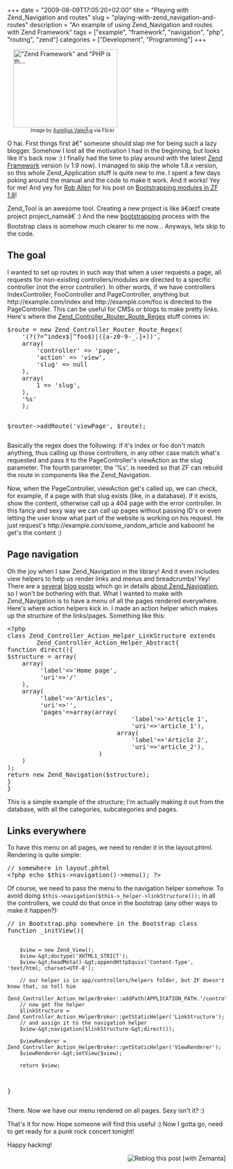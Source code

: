 +++
date = "2009-08-09T17:05:20+02:00"
title = "Playing with Zend_Navigation and routes"
slug = "playing-with-zend_navigation-and-routes"
description = "An example of using Zend_Navigation and routes with Zend Framework"
tags = ["example", "framework", "navigation", "php", "routing", "zend"]
categories = ["Development", "Programming"]
+++
<div class="zemanta-img" style="margin: 1em; display: block;">
<div>
<dl style="width: 250px;" class="wp-caption alignright">
<dt class="wp-caption-dt"><a href="http://www.flickr.com/photos/95124659@N00/2570224124"><img src="http://farm4.static.flickr.com/3031/2570224124_07e06c809f_m.jpg" alt="&quot;Zend Framework&quot; and &quot;PHP is th..." title="&quot;Zend Framework&quot; and &quot;PHP is th..." height="180" width="240"></a></dt>
<dd class="wp-caption-dd zemanta-img-attribution" style="font-size: 0.8em;">Image by <a href="http://www.flickr.com/photos/95124659@N00/2570224124">Aurelijus ValeiÅ¡a</a> via Flickr</dd>
</dl>
</div>
</div>
<p>O hai. First things first â€” someone should slap me for being such a lazy blogger. Somehow I lost all the motivation I had in the beginning, but looks like it's back now :) I finally had the time to play around with the latest <a class="zem_slink freebase/guid/9202a8c04000641f8000000000b66a0f" href="http://framework.zend.com/" title="Zend Framework" rel="homepage">Zend Framework</a> version (v 1.9 now). I managed to skip the whole 1.8.x version, so this whole Zend_Application stuff is quite new to me. I spent a few days poking around the manual and the code to make it work. And it works! Yey for me! And yey for <a href="http://twitter.com/akrabat">Rob Allen</a> for his post on <a href="http://akrabat.com/2009/07/08/bootstrapping-modules-in-zf-1-8/">Bootstrapping modules in ZF 1.8</a>!</p>
<p>Zend_Tool is an awesome tool. Creating a new project is like â€œzf create project project_nameâ€ :) And the new <a class="zem_slink" href="http://en.wikipedia.org/wiki/Bootstrapping" title="Bootstrapping" rel="wikipedia">bootstrapping</a> process with the Bootstrap class is somehow much clearer to me now... Anyways, lets skip to the code.</p>
<h2>The goal</h2>
<p>I wanted to set up routes in such way that when a user requests a page, all requests for non-existing controllers/modules are directed to a specific controller (not the error controller). In other words, if we have controllers IndexController, FooController and PageController, anything but http://example.com/index and http://example.com/foo is directed to the PageController. This can be useful for CMSs or blogs to make pretty links. Here's where the <a href="http://twitter.com/jaspertandy/status/3205493310">Zend_Controller_Router_Route_Regex</a> stuff comes in:</p>
<pre class="php" name="code">$route = new Zend_Controller_Router_Route_Regex(
    '(?(?=^index$|^foo$)|([a-z0-9-_.]+))',
    array(
        'controller' =&gt; 'page',
        'action' =&gt; 'view',
        'slug' =&gt; null
    ),
    array(
        1 =&gt; 'slug',
    ),
    '%s'
    );

$router-&gt;addRoute('viewPage', $route);
</pre>
<p>Basically the regex does the following: if it's index or foo don't match anything, thus calling up those controllers, in any other case match what's requested and pass it to the PageController's viewAction as the slug parameter. The fourth parameter, the '%s', is needed so that ZF can rebuild the route in components like the Zend_Navigation.</p>
<p>Now, when the PageController, viewAction get's called up, we can check, for example, if a page with that slug exists (like, in a database). If it exists, show the content, otherwise call up a 404 page with the error controller. In this fancy and sexy way we can call up pages without passing ID's or even letting the user know what part of the website is working on his request. He just request's http://example.com/some_random_article and kaboom! he get's the content :)</p>
<h2>Page navigation</h2>
<p>Oh the joy when I saw Zend_Navigation in the library! And it even includes view helpers to help us render links and menus and breadcrumbs! Yey! There are a <a href="http://blog.ekini.net/2009/05/25/zend-framework-making-the-built-in-breadcrumb-helper-work/">several</a> <a href="http://blog.ekini.net/2009/06/10/zend-framework-navigation-and-breadcrumbs-with-an-xml-file-in-zf-18/">blog posts</a> which go in details <a href="http://www.zendcasts.com/zend_navigation-dynamically-creating-a-menu-a-sitemap-and-breadcrumbs/2009/06/">about Zend_Navigation</a>, so I won't be bothering with that. What I wanted to make with Zend_Navigation is to have a menu of all the pages rendered everywhere. Here's where action helpers kick in. I made an action helper which makes up the structure of the links/pages. Something like this:</p>
<pre name="code" class="php">&lt;?php
class Zend_Controller_Action_Helper_LinkStructure extends
        Zend_Controller_Action_Helper_Abstract{
function direct(){
$structure = array(
    array(
         'label'=&gt;'Home page',
         'uri'=&gt;'/'
    ),
    array(
         'label'=&gt;'Articles',
         'uri'=&gt;'',
         'pages'=&gt;array(array(
                                  'label'=&gt;'Article 1',
                                  'uri'=&gt;'article_1'),
                              array(
                                  'label'=&gt;'Article 2',
                                  'uri'=&gt;'article_2'),
                         )
    )
);
return new Zend_Navigation($structure);
}
}
</pre>
<p>This is a simple example of the structure; I'm actually making it out from the database, with all the categories, subcategories and pages.</p>
<h2>Links everywhere</h2>
<p>To have this menu on all pages, we need to render it in the layout.phtml. Rendering is quite simple:</p>
<pre name="code" class="php">// somewhere in layout.phtml
&lt;?php echo $this-&gt;navigation()-&gt;menu(); ?&gt;
</pre>
<p>Of course, we need to pass the menu to the navigation helper somehow. To avoid doing <code>$this-&gt;navigation($this-&gt;_helper-&gt;linkStructure());</code> in all the controllers, we could do that once in the bootstrap (any other ways to make it happen?):</p>
<pre name="code" class="php">// in Bootstrap.php somewhere in the Bootstrap class
function _initView(){

        $view = new Zend_View();
        $view-&gt;doctype('XHTML1_STRICT');
        $view-&gt;headMeta()-&gt;appendHttpEquiv('Content-Type', 'text/html; charset=UTF-8');

        // our helper is in app/controllers/helpers folder, but ZF doesn't know that, so tell him
        Zend_Controller_Action_HelperBroker::addPath(APPLICATION_PATH.'/controllers/helpers');
        // now get the helper
        $linkStructure = Zend_Controller_Action_HelperBroker::getStaticHelper('LinkStructure');
        // and assign it to the navigation helper
        $view-&gt;navigation($linkStructure-&gt;direct());

        $viewRenderer = Zend_Controller_Action_HelperBroker::getStaticHelper('ViewRenderer');
        $viewRenderer-&gt;setView($view);

        return $view;
}
</pre>
<p>There. Now we have our menu rendered on all pages. Sexy isn't it? :)</p>
<p>That's it for now. Hope someone will find this useful :) Now I gotta go, need to get ready for a punk rock concert tonight!</p>
<p>Happy hacking!</p>
<div style="margin-top: 10px; height: 15px;" class="zemanta-pixie"><a class="zemanta-pixie-a" href="http://reblog.zemanta.com/zemified/900cdd04-8f9e-4bc3-9de1-03e0bd23457c/" title="Reblog this post [with Zemanta]"><img style="border: medium none ; float: right;" class="zemanta-pixie-img" src="http://img.zemanta.com/reblog_e.png?x-id=900cdd04-8f9e-4bc3-9de1-03e0bd23457c" alt="Reblog this post [with Zemanta]"></a><span class="zem-script more-related more-info pretty-attribution paragraph-reblog"><script type="text/javascript" src="http://static.zemanta.com/readside/loader.js" defer="defer"></script></span></div>
